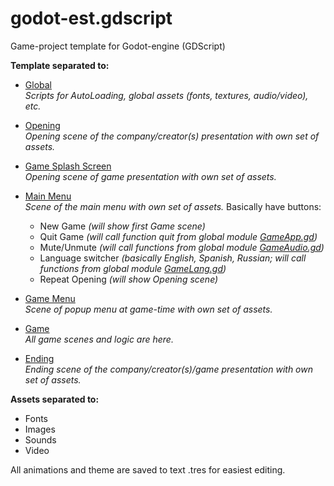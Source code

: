 # godot-est.gdscript
Game-project template for Godot-engine (GDScript)

**Template separated to:**
* [Global](0_Global)<br/>
_Scripts for AutoLoading, global assets (fonts, textures, audio/video), etc._

* [Opening](1_Opening)<br/>
_Opening scene of the company/creator(s) presentation with own set of assets._

* [Game Splash Screen](2_GameSplash)<br/>
_Opening scene of game presentation with own set of assets._

* [Main Menu](3_MainMenu)<br/>
_Scene of the main menu with own set of assets._
Basically have buttons:
  * New Game _(will show first Game scene)_
  * Quit Game _(will call function quit from global module [GameApp.gd](0_Global/GameApp.gd]))_
  * Mute/Unmute _(will call functions from global module [GameAudio.gd](0_Global/GameAudio.gd))_
  * Language switcher _(basically English, Spanish, Russian; will call functions from global module [GameLang.gd](0_Global/GameLang.gd))_
  * Repeat Opening _(will show Opening scene)_

* [Game Menu](4_GameMenu)<br/>
_Scene of popup menu at game-time with own set of assets._

* [Game](5_Game)<br/>
_All game scenes and logic are here._

* [Ending](6_Ending)<br/>
_Ending scene of the company/creator(s)/game presentation with own set of assets._

**Assets separated to:**
* Fonts
* Images
* Sounds
* Video

All animations and theme are saved to text .tres for easiest editing.